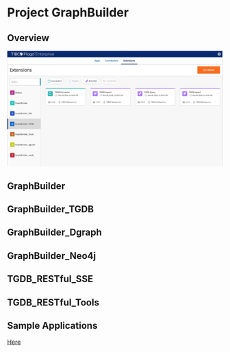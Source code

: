 # Project GraphBuilder

## Overview

![graph_builder](graph_builder.jpg)

## GraphBuilder

## GraphBuilder_TGDB

## GraphBuilder_Dgraph

## GraphBuilder_Neo4j

## TGDB_RESTful_SSE

## TGDB_RESTful_Tools

## Sample Applications
[Here](./sample-applications/)